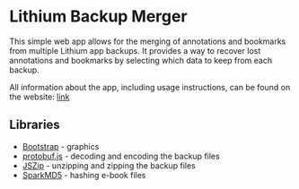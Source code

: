 # Lithium Backup Merger
This simple web app allows for the merging of annotations and bookmarks from multiple Lithium app backups. It provides a way to recover lost annotations and bookmarks by selecting which data to keep from each backup.

All information about the app, including usage instructions, can be found on the website: [link](https://i123iu.github.io/lithium-backup-merger/)

## Libraries

- [Bootstrap](https://getbootstrap.com/) - graphics
- [protobuf.js](https://github.com/protobufjs/protobuf.js/) - decoding and encoding the backup files
- [JSZip](https://github.com/Stuk/jszip) - unzipping and zipping the backup files
- [SparkMD5](https://github.com/satazor/js-spark-md5) - hashing e-book files
